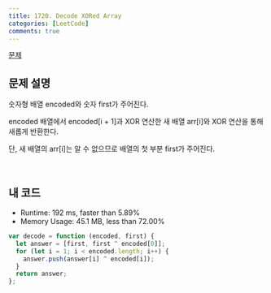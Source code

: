 ```yaml
---
title: 1720. Decode XORed Array
categories: [LeetCode]
comments: true
---
```


[문제](https://leetcode.com/problems/decode-xored-array/)

## 문제 설명

숫자형 배열 encoded와 숫자 first가 주어진다.

encoded 배열에서 encoded[i + 1]과 XOR 연산한 새 배열 arr[i]와 XOR 연산을 통해 새롭게 반환한다.

단, 새 배열의 arr[i]는 알 수 없으므로 배열의 첫 부분 first가 주어진다.

<br>

## 내 코드

- Runtime: 192 ms, faster than 5.89%
- Memory Usage: 45.1 MB, less than 72.00%

```js
var decode = function (encoded, first) {
  let answer = [first, first ^ encoded[0]];
  for (let i = 1; i < encoded.length; i++) {
    answer.push(answer[i] ^ encoded[i]);
  }
  return answer;
};
```
